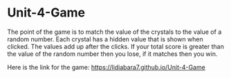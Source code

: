 # Unit-4-Game
The point of the game is to match the value of the crystals to the value of a random number. Each crystal has a hidden value that is shown when clicked. The values add up after the clicks. If your total score is greater than the value of the random number then you lose, if it matches then you win.

Here is the link for the game:
https://lidiabara7.github.io/Unit-4-Game